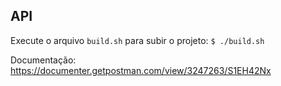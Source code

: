 ## API

Execute o arquivo ```build.sh``` para subir o projeto:
```$ ./build.sh```

Documentação: https://documenter.getpostman.com/view/3247263/S1EH42Nx
